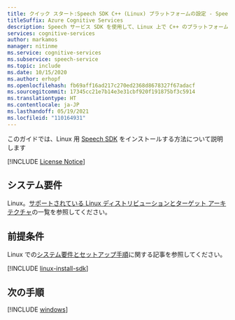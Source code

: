```yaml
---
title: クイック スタート:Speech SDK C++ (Linux) プラットフォームの設定 - Speech サービス
titleSuffix: Azure Cognitive Services
description: Speech サービス SDK を使用して、Linux 上で C++ のプラットフォームを設定するには、このガイドを使用します。
services: cognitive-services
author: markamos
manager: nitinme
ms.service: cognitive-services
ms.subservice: speech-service
ms.topic: include
ms.date: 10/15/2020
ms.author: erhopf
ms.openlocfilehash: fb69aff16ad217c270ed2368d8678327f67adacf
ms.sourcegitcommit: 17345cc21e7b14e3e31cbf920f191875bf3c5914
ms.translationtype: HT
ms.contentlocale: ja-JP
ms.lasthandoff: 05/19/2021
ms.locfileid: "110164931"
---
```

このガイドでは、Linux 用 [Speech SDK](~/articles/cognitive-services/speech-service/speech-sdk.md) をインストールする方法について説明します

[!INCLUDE [License Notice](~/includes/cognitive-services-speech-service-license-notice.md)]

## <a name="system-requirements"></a>システム要件

Linux。[サポートされている Linux ディストリビューションとターゲット アーキテクチャ](~/articles/cognitive-services/speech-service/speech-sdk.md)の一覧を参照してください。

## <a name="prerequisites"></a>前提条件

Linux での[システム要件とセットアップ手順](~/articles/cognitive-services/speech-service/speech-sdk.md#get-the-speech-sdk)に関する記事を参照してください。

[!INCLUDE [linux-install-sdk](linux-install-sdk.md)]

## <a name="next-steps"></a>次の手順

[!INCLUDE [windows](../quickstart-list.md)]
